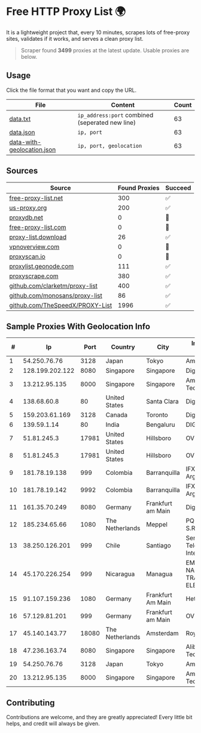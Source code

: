 
# Free HTTP Proxy List 🌍

It is a lightweight project that, every 10 minutes, scrapes lots of free-proxy sites, validates if it works, and serves a clean proxy list.


> Scraper found **3499** proxies at the latest update. Usable proxies are below.

## Usage

Click the file format that you want and copy the URL.


|File|Content|Count|
|----|-------|-----|
|[data.txt](https://raw.githubusercontent.com/themiralay/Proxy-List-World/master/data.txt)|`ip_address:port` combined (seperated new line)|63|
|[data.json](https://raw.githubusercontent.com/themiralay/Proxy-List-World/master/data.json)|`ip, port`|63|
|[data-with-geolocation.json](https://raw.githubusercontent.com/themiralay/Proxy-List-World/master/data-with-geolocation.json)|`ip, port, geolocation`|63|

## Sources

|Source|Found Proxies|Succeed|
|------|-------------|-------|
|[free-proxy-list.net](https://free-proxy-list.net)|300|✅|
|[us-proxy.org](https://www.us-proxy.org)|200|✅|
|[proxydb.net](http://proxydb.net)|0|🚫|
|[free-proxy-list.com](https://free-proxy-list.com/?page=&port=&type%5B%5D=http&type%5B%5D=https&up_time=0&search=Search)|0|🚫|
|[proxy-list.download](https://www.proxy-list.download/HTTP)|26|✅|
|[vpnoverview.com](https://vpnoverview.com/privacy/anonymous-browsing/free-proxy-servers)|0|🚫|
|[proxyscan.io](https://www.proxyscan.io)|0|🚫|
|[proxylist.geonode.com](https://proxylist.geonode.com/api/proxy-list?limit=300&page=1&sort_by=lastChecked&sort_type=desc&protocols=http,https)|111|✅|
|[proxyscrape.com](https://api.proxyscrape.com/v2/?request=displayproxies&protocol=http&timeout=10000&country=all&ssl=all&anonymity=all)|380|✅|
|[github.com/clarketm/proxy-list](https://raw.githubusercontent.com/clarketm/proxy-list/master/proxy-list-raw.txt)|400|✅|
|[github.com/monosans/proxy-list](https://raw.githubusercontent.com/monosans/proxy-list/main/proxies/http.txt)|86|✅|
|[github.com/TheSpeedX/PROXY-List](https://raw.githubusercontent.com/TheSpeedX/PROXY-List/master/http.txt)|1996|✅|


## Sample Proxies With Geolocation Info

|#|Ip|Port|Country|City|Internet Service Provider|
|-|--|----|-------|----|-------------------------|
|1|54.250.76.76|3128|Japan|Tokyo|Amazon.com, Inc.|
|2|128.199.202.122|8080|Singapore|Singapore|DigitalOcean, LLC|
|3|13.212.95.135|8000|Singapore|Singapore|Amazon Technologies Inc.|
|4|138.68.60.8|80|United States|Santa Clara|DigitalOcean, LLC|
|5|159.203.61.169|3128|Canada|Toronto|DigitalOcean, LLC|
|6|139.59.1.14|80|India|Bengaluru|DIGITALOCEAN|
|7|51.81.245.3|17981|United States|Hillsboro|OVH SAS|
|8|51.81.245.3|17981|United States|Hillsboro|OVH SAS|
|9|181.78.19.138|999|Colombia|Barranquilla|IFX Networks Argentina S.R.L|
|10|181.78.19.142|9992|Colombia|Barranquilla|IFX Networks Argentina S.R.L|
|11|161.35.70.249|8080|Germany|Frankfurt am Main|DigitalOcean, LLC|
|12|185.234.65.66|1080|The Netherlands|Meppel|PQ HOSTING PLUS S.R.L.|
|13|38.250.126.201|999|Chile|Santiago|Servicios De Telecomunicaciones Intercable Ltda.|
|14|45.170.226.254|999|Nicaragua|Managua|EMPRESA NACIONAL DE TRANSMISIÓN ELÉCTRICA|
|15|91.107.159.236|1080|Germany|Frankfurt Am Main|Hetzner Online AG|
|16|57.129.81.201|999|Germany|Frankfurt am Main|OVH SAS|
|17|45.140.143.77|18080|The Netherlands|Amsterdam|RoyaleHosting BV|
|18|47.236.163.74|8080|Singapore|Singapore|Alibaba (US) Technology Co., Ltd.|
|19|54.250.76.76|3128|Japan|Tokyo|Amazon.com, Inc.|
|20|13.212.95.135|8000|Singapore|Singapore|Amazon Technologies Inc.|



## Contributing

Contributions are welcome, and they are greatly appreciated! Every
little bit helps, and credit will always be given.


